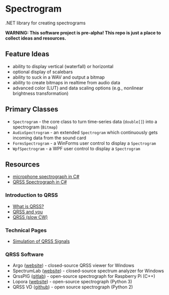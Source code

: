 # Spectrogram
.NET library for creating spectrograms

**WARNING: This software project is pre-alpha! This repo is just a place to collect ideas and resources.**

## Feature Ideas
* ability to display vertical (waterfall) or horizontal
* optional display of scalebars
* ability to suck in a WAV and output a bitmap
* ability to create bitmaps in realtime from audio data
* advanced color (LUT) and data scaling options (e.g., nonlinear brightness transformation)

## Primary Classes
* `Spectrogram` - the core class to turn time-series data (`double[]`) into a spectrogram (`Bitmap`)
* `AudioSpectrogram` - an extended `Spectrogram` which continuously gets incoming data from the sound card
* `FormsSpectrogram` - a WinForms user control to display a `Spectrogram`
* `WpfSpectrogram` - a WPF user control to display a `Spectrogram`

## Resources
* [microphone spectrograph in C#](https://github.com/swharden/Csharp-Data-Visualization/tree/master/projects/18-01-11_microphone_spectrograph)
* [QRSS Spectrograph in C#](https://github.com/swharden/Csharp-Data-Visualization/tree/master/projects/18-01-14_qrss)

### Introduction to QRSS
  * [What is QRSS?](https://www.qsl.net/m0ayf/What-is-QRSS.html)
  * [QRSS and you](http://www.ka7oei.com/qrss1.html)
  * [QRSS (slow CW)](https://sites.google.com/site/qrssinfo/QRSS-Slow-CW)

### Technical Pages
  * [Simulation of QRSS Signals](https://www.qsl.net/pa2ohh/12qrsssim1.htm)

### QRSS Software
* Argo ([website](http://digilander.libero.it/i2phd/argo/)) - closed-source QRSS viewer for Windows
* SpectrumLab ([website](http://www.qsl.net/dl4yhf/spectra1.html)) - closed-source spectrum analyzer for Windows 
* QrssPIG ([gitlab](https://gitlab.com/hb9fxx/qrsspig)) - open-source spectrograph for Raspberry Pi (C++)
* Lopora ([website](http://www.qsl.net/pa2ohh/11lop.htm)) - open-source spectrograph (Python 3) 
* QRSS VD ([github](https://github.com/swharden/QRSS-VD)) - open source spectrograph (Python 2)
